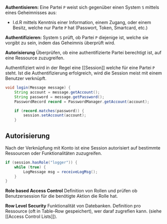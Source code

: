**Authentisieren:**
Eine Partei `P` weist sich gegenüber einen System `S` mittels eines Geheimnisses aus:
- I.d.R mittels Kenntnis einer Information, einem Zugang, oder einem Besitz, welche nur Parte `P` hat (Passwort, Token, Smartcard, etc.)

**Authentifizieren:**
System `S` prüft, ob Partei `P` diejenige ist, welche sie vorgibt zu sein, indem das Geheimnis überprüft wird.

**Autorisierung**
Überprüfen, ob eine authentifizierte Partei berechtigt ist, auf eine Ressource zuzugreifen.

Authentifiziert wird in der Regel eine [[Session]] welche für eine Partei `P` steht.
Ist die Authentifizierung erfolgreich, wird die Session meist mit einem Benutzer verknüpft.
```java
void login(Message message) {
	String account = message.getAccount();
	String password = message.getPassword();
	PasswordRecord record = PasswordManager.getAccount(account);

	if (record.matches(password)) {
		session.setAccount(account);
	}
```


## Autorisierung
Nach der Verknüpfung mit Konto ist eine Session autorisiert auf bestimmte Ressourcen oder Funktionalitäten zuzugreifen.

```java
if (session.hasRole("logger")) {
	while (true) {
		LogMessage msg = receiveLogMsg();
	}
}
```

**Role based Access Control**
Definition von Rollen und prüfen ob Benutzersession für die benötigte Aktion die Rolle hat.

**Row Level Security**
Funktionalität von Datebanken.
Definition pro Ressource (oft in Table-Row gespeichert), wer daraf zugrefien kann.
(siehe [[Access Control Lists]]).